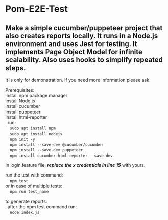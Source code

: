 # Pom-E2E-Test
## Make a simple cucumber/puppeteer project that also creates reports locally. It runs in a Node.js environment and uses Jest for testing. It implements Page Object Model for infinite scalability. Also uses hooks to simplify repeated steps.
It is only for demonstration. If you need more information please ask.

Prerequisites:\
install npm package manager\
install Node.js\
install cucumber\
install puppeteer\
install html-reporter\
&ensp;run:\
&emsp;`sudo apt install npm`\
&emsp;`sudo apt install nodejs`\
&emsp;`npm init -y`\
&emsp;`npm install --save-dev @cucumber/cucumber`\
&emsp;`npm install --save-dev puppeteer`\
&emsp;`npm install cucumber-html-reporter --save-dev`


In login.feature file, ***replace the x credentials in line 15*** with yours.

run the test with command:\
&emsp;`npm test`\
or in case of multiple tests:\
&emsp;`npm run test_name`

to generate reports:\
&ensp;after the npm test command run:\
&emsp;`node index.js`

